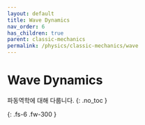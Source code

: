 ```yaml
---
layout: default
title: Wave Dynamics
nav_order: 6
has_children: true
parent: classic-mechanics
permalink: /physics/classic-mechanics/wave
---
```


# Wave Dynamics
파동역학에 대해 다룹니다.
{: .no_toc }


{: .fs-6 .fw-300 }
